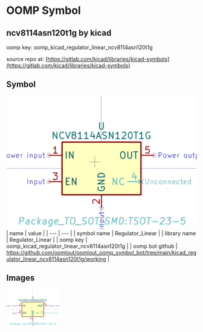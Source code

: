 # OOMP Symbol  
## ncv8114asn120t1g  by kicad  
  
oomp key: oomp_kicad_regulator_linear_ncv8114asn120t1g  
  
source repo at: [https://gitlab.com/kicad/libraries/kicad-symbols](https://gitlab.com/kicad/libraries/kicad-symbols)  
## Symbol  
  
[![working.png](working_600.png)](working.png)  
| name | value | 
| --- | --- | 
| symbol name | Regulator_Linear | 
| library name | Regulator_Linear | 
| oomp key | oomp_kicad_regulator_linear_ncv8114asn120t1g | 
| oomp bot github | https://github.com/oomlout/oomlout_oomp_symbol_bot/tree/main/kicad_regulator_linear_ncv8114asn120t1g/working | 
## Images  
  
[![working.png](working_140.png)](working.png)  
